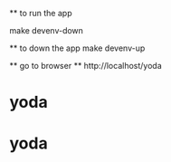 

** to run the app

make devenv-down

** to down the app
make devenv-up


** go to browser
** http://localhost/yoda
# yoda
# yoda
